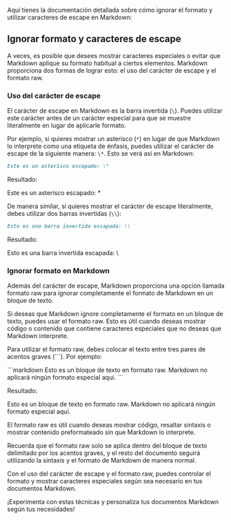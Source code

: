 Aquí tienes la documentación detallada sobre cómo ignorar el formato y utilizar caracteres de escape en Markdown:

## Ignorar formato y caracteres de escape

A veces, es posible que desees mostrar caracteres especiales o evitar que Markdown aplique su formato habitual a ciertos elementos. Markdown proporciona dos formas de lograr esto: el uso del carácter de escape y el formato raw.

### Uso del carácter de escape

El carácter de escape en Markdown es la barra invertida (`\`). Puedes utilizar este carácter antes de un carácter especial para que se muestre literalmente en lugar de aplicarle formato.

Por ejemplo, si quieres mostrar un asterisco (`*`) en lugar de que Markdown lo interprete como una etiqueta de énfasis, puedes utilizar el carácter de escape de la siguiente manera: `\*`. Esto se verá así en Markdown:

```markdown
Este es un asterisco escapado: \*
```

Resultado:

Este es un asterisco escapado: \*

De manera similar, si quieres mostrar el carácter de escape literalmente, debes utilizar dos barras invertidas (`\\`):

```markdown
Esto es una barra invertida escapada: \\
```

Resultado:

Esto es una barra invertida escapada: \\

### Ignorar formato en Markdown

Además del carácter de escape, Markdown proporciona una opción llamada formato raw para ignorar completamente el formato de Markdown en un bloque de texto.

Si deseas que Markdown ignore completamente el formato en un bloque de texto, puedes usar el formato raw. Esto es útil cuando deseas mostrar código o contenido que contiene caracteres especiales que no deseas que Markdown interprete.

Para utilizar el formato raw, debes colocar el texto entre tres pares de acentos graves (\`\`\`). Por ejemplo:

\```markdown
Esto es un bloque de texto en formato raw.
Markdown no aplicará ningún formato especial aquí.
\```

Resultado:

Esto es un bloque de texto en formato raw.
Markdown no aplicará ningún formato especial aquí.

El formato raw es útil cuando deseas mostrar código, resaltar sintaxis o mostrar contenido preformateado sin que Markdown lo interprete.

Recuerda que el formato raw solo se aplica dentro del bloque de texto delimitado por los acentos graves, y el resto del documento seguirá utilizando la sintaxis y el formato de Markdown de manera normal.

Con el uso del carácter de escape y el formato raw, puedes controlar el formato y mostrar caracteres especiales según sea necesario en tus documentos Markdown.

¡Experimenta con estas técnicas y personaliza tus documentos Markdown según tus necesidades!
